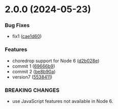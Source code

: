 # 2.0.0 (2024-05-23)


### Bug Fixes

* fix1 ([cae1d60](https://github.com/pjoshi2023/test3/commit/cae1d60f919394c598ca484e3f1c1268362060f0))


### Features

* choredrop support for Node 6 ([d2b028e](https://github.com/pjoshi2023/test3/commit/d2b028e3129ad916a610adfbd1504a6d285dd8f1))
* commit 1 ([69666b9](https://github.com/pjoshi2023/test3/commit/69666b95c769d4aca1eb0f56e9d6d06dba0ca823))
* commit 2 ([be8b90a](https://github.com/pjoshi2023/test3/commit/be8b90a80a51a8b8a842ef580a6403b2b5d126bf))
* version7 ([5538411](https://github.com/pjoshi2023/test3/commit/5538411980fc07545b476ecede07c039e17a097f))


### BREAKING CHANGES

* use JavaScript features not available in Node 6.




